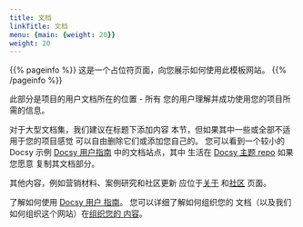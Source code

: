 ```yaml
---
title: 文档
linkTitle: 文档
menu: {main: {weight: 20}}
weight: 20
---
```


{{% pageinfo %}}
这是一个占位符页面，向您展示如何使用此模板网站。
{{% /pageinfo %}}

此部分是项目的用户文档所在的位置 - 所有
您的用户理解并成功使用您的项目所需的信息。

对于大型文档集，我们建议在标题下添加内容
本节，但如果其中一些或全部不适用于您的项目感觉
可以自由删除它们或添加您自己的。 您可以看到一个较小的 Docsy 示例
[Docsy 用户指南](https://docsy.dev/docs/) 中的文档站点，其中
生活在 [Docsy 主题
repo](https://github.com/google/docsy/tree/master/userguide) 如果您愿意
复制其文档部分。

其他内容，例如营销材料、案例研究和社区更新
应位于[关于](/about/) 和[社区](/community/) 页面。

了解如何使用 [Docsy 用户
指南](https://docsy.dev/docs/)。 您可以详细了解如何组织您的
文档（以及我们如何组织这个网站）在[组织您的
内容](https://docsy.dev/docs/best-practices/organizing-content/)。
